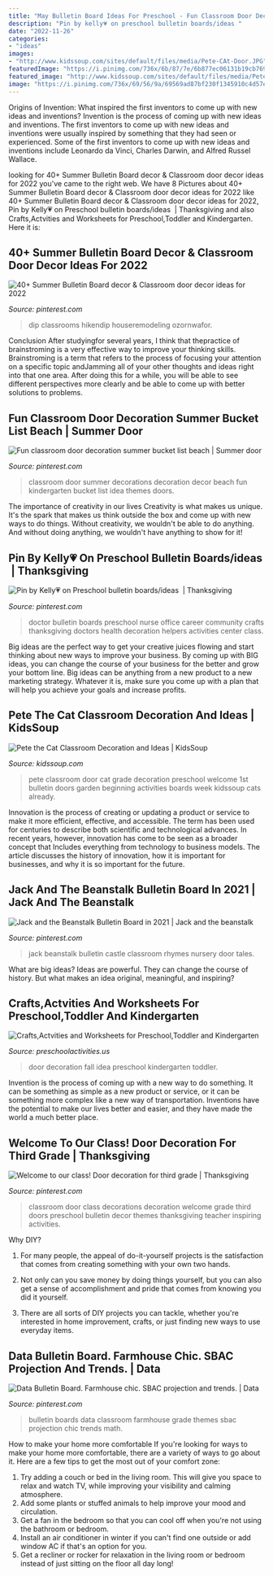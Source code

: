 ```yaml
---
title: "May Bulletin Board Ideas For Preschool - Fun Classroom Door Decoration Summer Bucket List Beach"
description: "Pin by kelly💗 on preschool bulletin boards/ideas ️"
date: "2022-11-26"
categories:
- "ideas"
images:
- "http://www.kidssoup.com/sites/default/files/media/Pete-CAt-Door.JPG"
featuredImage: "https://i.pinimg.com/736x/6b/87/7e/6b877ec06131b19cb76919f0797ae041--nurse-office-doctor-office.jpg"
featured_image: "http://www.kidssoup.com/sites/default/files/media/Pete-CAt-Door.JPG"
image: "https://i.pinimg.com/736x/69/56/9a/69569ad87bf230f1345910c4d57e5d88--class-door-decorations-classroom-door.jpg"
---
```



Origins of Invention: What inspired the first inventors to come up with new ideas and inventions?
Invention is the process of coming up with new ideas and inventions. The first inventors to come up with new ideas and inventions were usually inspired by something that they had seen or experienced. Some of the first inventors to come up with new ideas and inventions include Leonardo da Vinci, Charles Darwin, and Alfred Russel Wallace.

	

		
looking for 40+ Summer Bulletin Board decor &amp; Classroom door decor ideas for 2022 you've came to the right web. We have 8 Pictures about 40+ Summer Bulletin Board decor &amp; Classroom door decor ideas for 2022 like 40+ Summer Bulletin Board decor &amp; Classroom door decor ideas for 2022, Pin by Kelly💗 on Preschool bulletin boards/ideas ️ | Thanksgiving and also Crafts,Actvities and Worksheets for Preschool,Toddler and Kindergarten. Here it is:
		
    
## 40+ Summer Bulletin Board Decor &amp; Classroom Door Decor Ideas For 2022

<img loading=lazy src="https://i.pinimg.com/736x/43/8f/7e/438f7ee622313a645bdc0b647b4a36c0.jpg" onerror="this.onerror=null;this.src='https://tse1.mm.bing.net/th?id=OIP.Gd8BYKGaGnZFX9HIVjBZpwHaJ4&amp;pid=15.1';" alt="40+ Summer Bulletin Board decor &amp; Classroom door decor ideas for 2022">

_Source: pinterest.com_

>dip classrooms hikendip houseremodeling ozornwafor. 

	

Conclusion
After studyingfor several years, I think that thepractice of brainstroming is a very effective way to improve your thinking skills. Brainstroming is a term that refers to the process of focusing your attention on a specific topic andJamming all of your other thoughts and ideas right into that one area. After doing this for a while, you will be able to see different perspectives more clearly and be able to come up with better solutions to problems.

    
## Fun Classroom Door Decoration Summer Bucket List Beach | Summer Door

<img loading=lazy src="https://i.pinimg.com/736x/b0/7d/9b/b07d9bfd5d974478450b099bfd72dc11--classroom-door-decorations-kids-klub.jpg" onerror="this.onerror=null;this.src='https://tse4.mm.bing.net/th?id=OIP.jNihLtos1N67pSNrSoDHCAHaNJ&amp;pid=15.1';" alt="Fun classroom door decoration summer bucket list beach | Summer door">

_Source: pinterest.com_

>classroom door summer decorations decoration decor beach fun kindergarten bucket list idea themes doors. 

	

The importance of creativity in our lives
Creativity is what makes us unique. It's the spark that makes us think outside the box and come up with new ways to do things. Without creativity, we wouldn't be able to do anything. And without doing anything, we wouldn't have anything to show for it!

    
## Pin By Kelly💗 On Preschool Bulletin Boards/ideas ️ | Thanksgiving

<img loading=lazy src="https://i.pinimg.com/736x/6b/87/7e/6b877ec06131b19cb76919f0797ae041--nurse-office-doctor-office.jpg" onerror="this.onerror=null;this.src='https://tse3.mm.bing.net/th?id=OIP.nshM1stSTjCEfMgVNfdGvQHaJ3&amp;pid=15.1';" alt="Pin by Kelly💗 on Preschool bulletin boards/ideas ️ | Thanksgiving">

_Source: pinterest.com_

>doctor bulletin boards preschool nurse office career community crafts thanksgiving doctors health decoration helpers activities center class. 

	

Big ideas are the perfect way to get your creative juices flowing and start thinking about new ways to improve your business. By coming up with BIG ideas, you can change the course of your business for the better and grow your bottom line. Big ideas can be anything from a new product to a new marketing strategy. Whatever it is, make sure you come up with a plan that will help you achieve your goals and increase profits.

    
## Pete The Cat Classroom Decoration And Ideas | KidsSoup

<img loading=lazy src="http://www.kidssoup.com/sites/default/files/media/Pete-CAt-Door.JPG" onerror="this.onerror=null;this.src='https://tse1.mm.bing.net/th?id=OIP.vBroDdw4GU1fp6pTygfIyQAAAA&amp;pid=15.1';" alt="Pete the Cat Classroom Decoration and Ideas | KidsSoup">

_Source: kidssoup.com_

>pete classroom door cat grade decoration preschool welcome 1st bulletin doors garden beginning activities boards week kidssoup cats already. 

	

Innovation is the process of creating or updating a product or service to make it more efficient, effective, and accessible. The term has been used for centuries to describe both scientific and technological advances. In recent years, however, innovation has come to be seen as a broader concept that Includes everything from technology to business models. The article discusses the history of innovation, how it is important for businesses, and why it is so important for the future.

    
## Jack And The Beanstalk Bulletin Board In 2021 | Jack And The Beanstalk

<img loading=lazy src="https://i.pinimg.com/736x/71/38/41/713841b83b3ee23d2faf7ca99a915eaf.jpg" onerror="this.onerror=null;this.src='https://tse1.mm.bing.net/th?id=OIP.cZJ0K8SNp_i6RbHT0kA4ZAHaJ3&amp;pid=15.1';" alt="Jack and the Beanstalk Bulletin Board in 2021 | Jack and the beanstalk">

_Source: pinterest.com_

>jack beanstalk bulletin castle classroom rhymes nursery door tales. 

	

What are big ideas?
Ideas are powerful. They can change the course of history. But what makes an idea original, meaningful, and inspiring?

    
## Crafts,Actvities And Worksheets For Preschool,Toddler And Kindergarten

<img loading=lazy src="http://www.preschoolactivities.us/wp-content/uploads/2017/11/fall-door-decoration-idea.jpg" onerror="this.onerror=null;this.src='https://tse2.mm.bing.net/th?id=OIP.hhW53hH4TMljtD6oieWQwgHaNF&amp;pid=15.1';" alt="Crafts,Actvities and Worksheets for Preschool,Toddler and Kindergarten">

_Source: preschoolactivities.us_

>door decoration fall idea preschool kindergarten toddler. 

	

Invention is the process of coming up with a new way to do something. It can be something as simple as a new product or service, or it can be something more complex like a new way of transportation. Inventions have the potential to make our lives better and easier, and they have made the world a much better place.

    
## Welcome To Our Class! Door Decoration For Third Grade | Thanksgiving

<img loading=lazy src="https://i.pinimg.com/736x/69/56/9a/69569ad87bf230f1345910c4d57e5d88--class-door-decorations-classroom-door.jpg" onerror="this.onerror=null;this.src='https://tse4.mm.bing.net/th?id=OIP.ps7jUoYz5JvhDrc29IJxqwHaJ3&amp;pid=15.1';" alt="Welcome to our class! Door decoration for third grade | Thanksgiving">

_Source: pinterest.com_

>classroom door class decorations decoration welcome grade third doors preschool bulletin decor themes thanksgiving teacher inspiring activities. 

	

Why DIY?
1. For many people, the appeal of do-it-yourself projects is the satisfaction that comes from creating something with your own two hands.
2. Not only can you save money by doing things yourself, but you can also get a sense of accomplishment and pride that comes from knowing you did it yourself.

3. There are all sorts of DIY projects you can tackle, whether you're interested in home improvement, crafts, or just finding new ways to use everyday items.

    
## Data Bulletin Board. Farmhouse Chic. SBAC Projection And Trends. | Data

<img loading=lazy src="https://i.pinimg.com/736x/70/76/37/707637aa4eecb7f8a58b1ed2ca1e0d87.jpg" onerror="this.onerror=null;this.src='https://tse4.mm.bing.net/th?id=OIP.MOvNnCpESpbiTFe5BJzh7wHaFj&amp;pid=15.1';" alt="Data Bulletin Board. Farmhouse chic. SBAC projection and trends. | Data">

_Source: pinterest.com_

>bulletin boards data classroom farmhouse grade themes sbac projection chic trends math. 

	

How to make your home more comfortable
If you're looking for ways to make your home more comfortable, there are a variety of ways to go about it. Here are a few tips to get the most out of your comfort zone: 
1. Try adding a couch or bed in the living room. This will give you space to relax and watch TV, while improving your visibility and calming atmosphere. 
2. Add some plants or stuffed animals to help improve your mood and circulation. 
3. Get a fan in the bedroom so that you can cool off when you're not using the bathroom or bedroom. 
4. Install an air conditioner in winter if you can't find one outside or add window AC if that's an option for you. 
5. Get a recliner or rocker for relaxation in the living room or bedroom instead of just sitting on the floor all day long!


